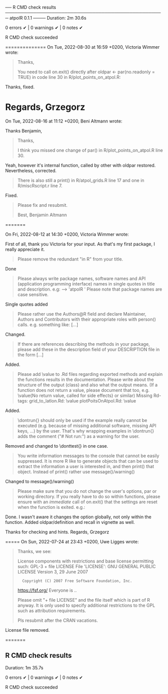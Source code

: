 ── R CMD check results ─────────────────────────────────────────────────── atpolR 0.1.1 ────
Duration: 2m 30.6s

0 errors ✔ | 0 warnings ✔ | 0 notes ✔

R CMD check succeeded

==============
On Tue, 2022-08-30 at 16:59 +0200, Victoria Wimmer wrote:
> Thanks,
> 
> You need to call on.exit() directly after oldpar <- par(no.readonly =
> TRUE) in code line 30 in R/plot_points_on_atpol.R:

Thanks, fixed.

Regards,
Grzegorz
===
On Tue, 2022-08-16 at 11:12 +0200, Beni Altmann wrote:

Thanks Benjamin,

> Thanks,
> 
> I think you missed one change of par() in R/plot_points_on_atpol.R
> line 30.

Yeah, however it's internal function, called by other with oldpar restored. Nevertheless, corrected.

> There is also still a print() in R/atpol_grids.R line 17 and one in 
> R/miscRscript.r line 7.

Fixed.

> Please fix and resubmit.
> 
> Best,
> Benjamin Altmann

=======

On Fri, 2022-08-12 at 14:30 +0200, Victoria Wimmer wrote:

First of all, thank you Victoria for your input. As that's my first package, I really appreciate it.

> Please remove the redundant "in R" from your title.

Done

> Please always write package names, software names and API
> (application programming interface) names in single quotes in title and
> description. e.g: --> 'atpolR '
> Please note that package names are case sensitive.

Single quotes added

> Please rather use the Authors@R field and declare Maintainer, Authors
> and Contributors with their appropriate roles with person() calls.
> e.g. something like: [...]

Changed.

> If there are references describing the methods in your package,
> please add these in the description field of your DESCRIPTION 
> file in the form [...]

Added.

> Please add \value to .Rd files regarding exported methods and explain
> the functions results in the documentation. Please write about the 
> structure of the output (class) and also what the output means. (If a
> function does not return a value, please document that too, e.g. 
> \value{No return value, called for side effects} or similar)
> Missing Rd-tags:
>       grid_to_latlon.Rd: \value
>       plotPoitsOnAtpol.Rd: \value

Added.

> \dontrun{} should only be used if the example really cannot be
> executed  (e.g. because of missing additional software, missing 
> API keys, ...) by the user. That's why wrapping examples in 
> \dontrun{} adds the comment ("# Not run:") as a warning for the user.

Removed and changed to \donttest{} in one case.

> You write information messages to the console that cannot be easily 
> suppressed. It is more R like to generate objects that can be used to
> extract the information a user is interested in, and then print()
> that 
> object.
> Instead of print() rather use message()/warning()

Changed to message()/warning()

> Please make sure that you do not change the user's options, par or 
> working directory. If you really have to do so within functions,
> please ensure with an *immediate* call of on.exit() that the settings are
> reset when the function is exited. e.g.:

Done. I wasn't aware it changes the option globally, not only within the function. 
Added oldpar/definition and recall in vignette as well.

Thanks for checking and hints.
Regards,
Grzegorz

=====
On Sun, 2022-07-24 at 23:43 +0200, Uwe Ligges wrote:
> Thanks, we see:
> 
>    License components with restrictions and base license permitting
> such:
>      GPL-3 + file LICENSE
>    File 'LICENSE':
>                          GNU GENERAL PUBLIC LICENSE
>                             Version 3, 29 June 2007
> 
>       Copyright (C) 2007 Free Software Foundation, Inc.
> <https://fsf.org/>
>       Everyone is  ..
> 
> Please omit "+ file LICENSE" and the file itself which is part of R 
> anyway. It is only used to specify additional restrictions to the GPL
> such as attribution requirements.
> 
> 
> Pls resubmit after the CRAN vacations.

License file removed.

=======
## R CMD check results

Duration: 1m 35.7s

0 errors ✔ | 0 warnings ✔ | 0 notes ✔

R CMD check succeeded
